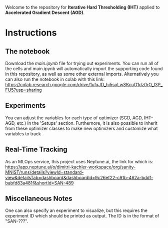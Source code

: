 Welcome to the repository for **Iterative Hard Thresholding (IHT)** applied to **Accelerated Gradient Descent (AGD)**. 

# Instructions

## The notebook
Download the *main.ipynb* file for trying out experiments.
You can run all of the cells and main.ipynb will automatically import the supporting code found in this repository, as well as some other external imports. Alternatively you can also run the notebook in colab with this link:
https://colab.research.google.com/drive/1ufxJD_hi5soLwSKcuO1dz0rO_I3P_FU5?usp=sharing

## Experiments
You can adjust the variables for each type of optimizer (SGD, AGD, IHT-AGD, etc.) in the 'Setups' section. Furthernore, it is also possible to inherit from these optimizer classes to make new optimizers and customize what variables to track

## Real-Time Tracking
As an MLOps service, this project uses Neptune.ai, the link for which is:
https://app.neptune.ai/o/dimitri-kachler-workspace/org/sanity-MNIST/runs/details?viewId=standard-view&detailsTab=dashboard&dashboardId=9c26ef22-c91b-462a-bddf-babfd83a481f&shortId=SAN-489

## Miscellaneous Notes
One can also specify an experiment to visualize, but this requires the experiment ID which should be printed as output. The ID is in the format of "SAN-???".


